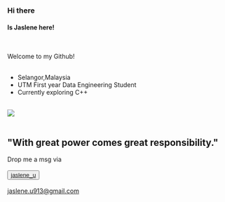 ### Hi there 

#### Is **Jaslene** here!
<br>

Welcome to my Github!
<br>
<br>
<ul>
  <li>Selangor,Malaysia</li>
  <li>UTM First year Data Engineering Student</li>
  <li>Currently exploring C++</li>
</ul>
<br>

<img src="https://static.wikia.nocookie.net/spiderman/images/a/ad/Peter_Parker_%28Earth-616%29_017.png/revision/latest?cb=20210807043502" />

<br>
<br>

##  "With great power comes great responsibility."



Drop me a msg via
<br>
<br>
<button><a href="https://www.instagram.com/jaslene_u/ ">jaslene_u</a></button>
<br>
<br>
jaslene.u913@gmail.com
